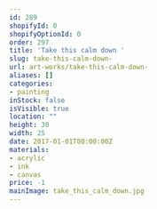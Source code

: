```yaml
---
id: 289
shopifyId: 0
shopifyOptionId: 0
order: 297
title: 'Take this calm down '
slug: take-this-calm-down-
url: art-works/take-this-calm-down-
aliases: []
categories:
- painting
inStock: false
isVisible: true
location: ""
height: 30
width: 25
date: 2017-01-01T00:00:00Z
materials:
- acrylic
- ink
- canvas
price: -1
mainImage: take_this_calm_down.jpg
---
```

